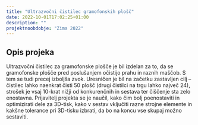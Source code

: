 ```yaml
---
title: "Ultrazvočni čistilec gramofonskih plošč"
date: 2022-10-01T17:02:25+01:00
description: ""
projektnoobdobje: "Zima 2022"
---
```

## Opis projeka
Ultrazvočni čistilec za gramofonske plošče je bil izdelan za to, da se gramofonske plošče pred poslušanjem očistijo prahu in raznih maščob. S tem se tudi precej izboljša zvok. Uresničen je bil na začetku zastavljen cilj – čistilec lahko naenkrat čisti 50 plošč (drugi čistilci na trgu lahko največ 24), strošek je vsaj 10-krat nižji od konkurenčnih in sestava ter čiščenje sta zelo enostavna. Prijavitelj projekta se je naučil, kako čim bolj poenostaviti in optimizirati dele za 3D-tisk, kako v sestav vključiti razne strojne elemente in kakšne tolerance pri 3D-tisku izbrati, da bo na koncu vse skupaj možno sestaviti.